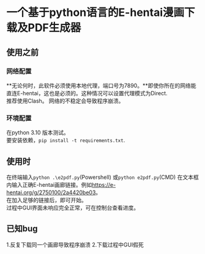 # 一个基于python语言的E-hentai漫画下载及PDF生成器
## 使用之前
### 网络配置
**无论何时，此软件必须使用本地代理，端口号为7890。**即使你所在的网络能直连E-hentai，这也是必须的。这种情况可以设置代理模式为Direct.  
推荐使用Clash。
网络的不稳定会导致程序崩溃。
### 环境配置
在python 3.10 版本测试。  
要安装依赖，`pip install -t requirements.txt`.
## 使用时
在终端输入`python .\e2pdf.py`(Powershell) 或`python e2pdf.py`(CMD)
在文本框内输入正确E-hentai画廊链接。例如<https://e-hentai.org/g/2750100/2a4420be03>。  
在加入足够的链接后，即可开始。  
过程中GUI界面未响应完全正常，可在控制台查看进度。
## 已知bug
1.反复下载同一个画廊导致程序崩溃
2.下载过程中GUI假死